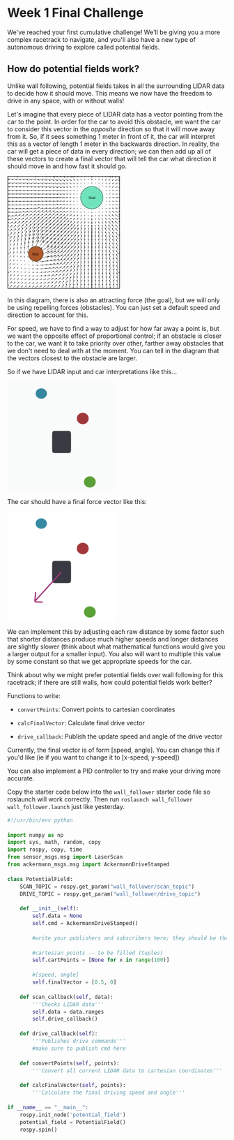 # Week 1 Final Challenge

We've reached your first cumulative challenge! We'll be giving you a more complex racetrack to navigate, and you'll also have a new type of autonomous driving to explore called potential fields.

## How do potential fields work?
Unlike wall following, potential fields takes in all the surrounding LIDAR data to decide how it should move. This means we now have the freedom to drive in any space, with or without walls!

Let's imagine that every piece of LIDAR data has a vector pointing from the car to the point. In order for the car to avoid this obstacle, we want the car to consider this vector in the *opposite* direction so that it will move away from it. So, if it sees something 1 meter in front of it, the car will interpret this as a vector of length 1 meter in the backwards direction. In reality, the car will get a piece of data in every direction; we can then add up all of these vectors to create a final vector that will tell the car what direction it should move in and how fast it should go.

![](img/ptFieldsDiagram.jpg)

In this diagram, there is also an attracting force (the goal), but we will only be using repelling forces (obstacles). You can just set a default speed and direction to account for this. 

For speed, we have to find a way to adjust for how far away a point is, but we want the opposite effect of proportional control; if an obstacle is closer to the car, we want it to take priority over other, farther away obstacles that we don't need to deal with at the moment. You can tell in the diagram that the vectors closest to the obstacle are larger. 

So if we have LIDAR input and car interpretations like this...

![](img/PtFieldGif.gif)

The car should have a final force vector like this:

![](img/PtFieldsFinal.jpg)

We can implement this by adjusting each raw distance by some factor such that shorter distances produce much higher speeds and longer distances are slightly slower (think about what mathematical functions would give you a larger output for a smaller input). You also will want to multiple this value by some constant so that we get appropriate speeds for the car.

Think about why we might prefer potential fields over wall following for this racetrack; if there are still walls, how could potential fields work better?

Functions to write:

* `convertPoints`: Convert points to cartesian coordinates

* `calcFinalVector`: Calculate final drive vector

* `drive_callback`: Publish the update speed and angle of the drive vector

Currently, the final vector is of form [speed, angle]. You can change this if you'd like (ie if you want to change it to [x-speed, y-speed])

You can also implement a PID controller to try and make your driving more accurate.

Copy the starter code below into the `wall_follower` starter code file so roslaunch will work correctly. Then run `roslaunch wall_follower wall_follower.launch` just like yesterday.

```python
#!/usr/bin/env python

import numpy as np
import sys, math, random, copy
import rospy, copy, time
from sensor_msgs.msg import LaserScan
from ackermann_msgs.msg import AckermannDriveStamped

class PotentialField:
	SCAN_TOPIC = rospy.get_param("wall_follower/scan_topic")
	DRIVE_TOPIC = rospy.get_param("wall_follower/drive_topic")

	def __init__(self):
		self.data = None
		self.cmd = AckermannDriveStamped()

		#write your publishers and subscribers here; they should be the same as the wall follower's
		
		#cartesian points -- to be filled (tuples)
		self.cartPoints = [None for x in range(100)]
		
		#[speed, angle]
		self.finalVector = [0.5, 0]

	def scan_callback(self, data):
		'''Checks LIDAR data'''
		self.data = data.ranges
		self.drive_callback()

	def drive_callback(self):
		'''Publishes drive commands'''
		#make sure to publish cmd here

	def convertPoints(self, points):
		'''Convert all current LIDAR data to cartesian coordinates'''

	def calcFinalVector(self, points):
		'''Calculate the final driving speed and angle'''

if __name__ == "__main__":
	rospy.init_node('potential_field')
	potential_field = PotentialField()
	rospy.spin()
```
